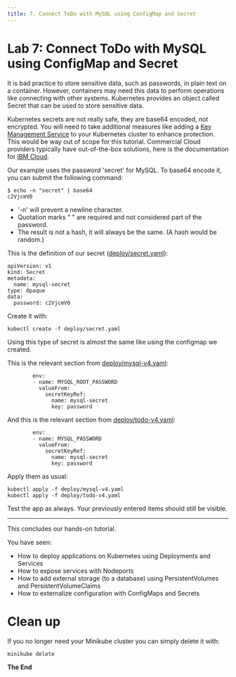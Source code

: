 ```yaml
---
title: 7. Connect ToDo with MySQL using ConfigMap and Secret
---
```


# Lab 7: Connect ToDo with MySQL using ConfigMap and Secret

It is bad practice to store sensitive data, such as passwords, in plain text on a container. However, containers may need this data to perform operations like connecting with other systems. Kubernetes provides an object called Secret that can be used to store sensitive data.

Kubernetes secrets are not really safe, they are base64 encoded, not encrypted. You will need to take additional measures like adding a [Key Management Service](https://kubernetes.io/docs/tasks/administer-cluster/kms-provider/) to your Kubernetes cluster to enhance protection. This would be way out of scope for this tutorial. Commercial Cloud providers typically have out-of-the-box solutions, here is the documentation for [IBM Cloud](https://cloud.ibm.com/docs/containers?topic=containers-encryption&locale=en).

Our example uses the password 'secret' for MySQL. To base64 encode it, you can submit the following command:

```
$ echo -n "secret" | base64
c2VjcmV0
```

- '-n' will prevent a newline character.
- Quotation marks " " are required and not considered part of the password. 
- The result is not a hash, it will always be the same. (A hash would be random.)

This is the definition of our secret ([deploy/secret.yaml](../deploy/secret.yaml)):

```
apiVersion: v1
kind: Secret
metadata:
  name: mysql-secret
type: Opaque
data:
  password: c2VjcmV0
```

Create it with:

```
kubectl create -f deploy/secret.yaml
```

Using this type of secret is almost the same like using the configmap we created.

This is the relevant section from [deploy/mysql-v4.yaml](../deploy/mysql-v4.yaml):

```
        env:
        - name: MYSQL_ROOT_PASSWORD
          valueFrom:
            secretKeyRef:
              name: mysql-secret
              key: password
```

And this is the relevant section from [deploy/todo-v4.yaml](../deploy/todo-v4.yaml):

```
        env:
        - name: MYSQL_PASSWORD
          valueFrom:
            secretKeyRef:
              name: mysql-secret
              key: password
```

Apply them as usual:

```
kubectl apply -f deploy/mysql-v4.yaml
kubectl apply -f deploy/todo-v4.yaml
```

Test the app as always. Your previously entered items should still be visible.

---

This concludes our hands-on tutorial. 

You have seen:
* How to deploy applications on Kubernetes using Deployments and Services
* How to expose services with Nodeports
* How to add external storage (to a database) using PersistentVolumes and PersistentVolumeClaims
* How to externalize configuration with ConfigMaps and Secrets


# Clean up

If you no longer need your Minikube cluster you can simply delete it with:

```
minikube delete
```

**The End** 


